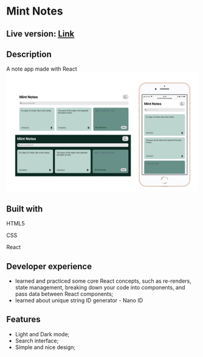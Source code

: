 # Mint Notes

## Live version: [Link](https://mint-notes.vercel.app/)

## Description 
A note app made with React  
![screenshot](screenshot.jpg)


## Built with
HTML5

CSS

React

## Developer experience 
- learned and practiced some core React concepts, such as re-renders, state management, breaking down your code into components, and pass data between React components;
- learned about unique string ID generator - Nano ID


## Features
- Light and Dark mode;
- Search interface;
- Simple and nice design;

